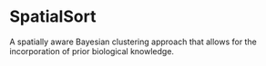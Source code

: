 # SpatialSort
A spatially aware Bayesian clustering approach that allows for the incorporation of prior biological knowledge.
